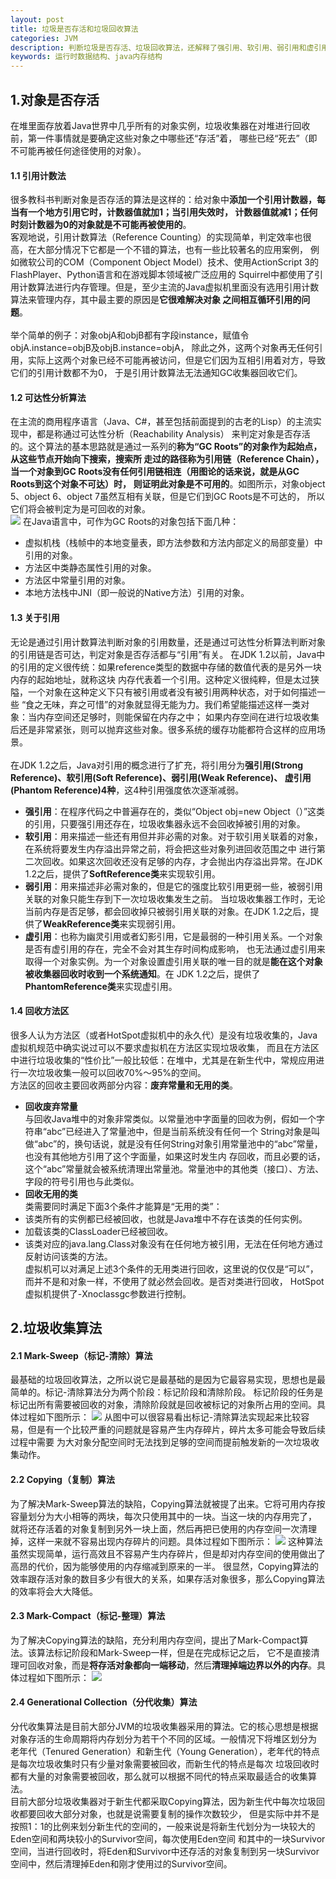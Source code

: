 ```yaml
---
layout: post
title: 垃圾是否存活和垃圾回收算法
categories: JVM
description: 判断垃圾是否存活、垃圾回收算法，还解释了强引用、软引用、弱引用和虚引用
keywords: 运行时数据结构、java内存结构
---
```

## 1.对象是否存活
在堆里面存放着Java世界中几乎所有的对象实例，垃圾收集器在对堆进行回收前，第一件事情就是要确定这些对象之中哪些还“存活”着，
哪些已经“死去”（即不可能再被任何途径使用的对象）。
#### 1.1 引用计数法
很多教科书判断对象是否存活的算法是这样的：给对象中**添加一个引用计数器，每当有一个地方引用它时，计数器值就加1；当引用失效时，
计数器值就减1；任何时刻计数器为0的对象就是不可能再被使用的**。  
客观地说，引用计数算法（Reference Counting）的实现简单，判定效率也很高，在大部分情况下它都是一个不错的算法，也有一些比较著名的应用案例，
例如微软公司的COM（Component Object Model）技术、使用ActionScript 3的FlashPlayer、Python语言和在游戏脚本领域被广泛应用的
Squirrel中都使用了引用计数算法进行内存管理。但是，至少主流的Java虚拟机里面没有选用引用计数算法来管理内存，其中最主要的原因是**它很难解决对象
之间相互循环引用的问题**。  
<br/>
举个简单的例子：对象objA和objB都有字段instance，赋值令objA.instance=objB及objB.instance=objA，
除此之外，这两个对象再无任何引用，实际上这两个对象已经不可能再被访问，但是它们因为互相引用着对方，导致它们的引用计数都不为0，
于是引用计数算法无法通知GC收集器回收它们。
#### 1.2 可达性分析算法
在主流的商用程序语言（Java、C#，甚至包括前面提到的古老的Lisp）的主流实现中，都是称通过可达性分析（Reachability Analysis）
来判定对象是否存活的。这个算法的基本思路就是通过一系列的**称为“GC Roots”的对象作为起始点，从这些节点开始向下搜索，搜索所
走过的路径称为引用链（Reference  Chain），当一个对象到GC  Roots没有任何引用链相连（用图论的话来说，就是从GC Roots到这个对象不可达）时，
则证明此对象是不可用的**。如图所示，对象object 5、object 6、object 7虽然互相有关联，但是它们到GC Roots是不可达的，
所以它们将会被判定为是可回收的对象。  
![](/images/posts/JVM/对象是否存活-可达性分析算法.png)
在Java语言中，可作为GC Roots的对象包括下面几种：  
- 虚拟机栈（栈帧中的本地变量表，即方法参数和方法内部定义的局部变量）中引用的对象。  
- 方法区中类静态属性引用的对象。  
- 方法区中常量引用的对象。  
- 本地方法栈中JNI（即一般说的Native方法）引用的对象。  
#### 1.3 关于引用
无论是通过引用计数算法判断对象的引用数量，还是通过可达性分析算法判断对象的引用链是否可达，判定对象是否存活都与“引用”有关。
在JDK 1.2以前，Java中的引用的定义很传统：如果reference类型的数据中存储的数值代表的是另外一块内存的起始地址，就称这块
内存代表着一个引用。这种定义很纯粹，但是太过狭隘，一个对象在这种定义下只有被引用或者没有被引用两种状态，对于如何描述一些
“食之无味，弃之可惜”的对象就显得无能为力。我们希望能描述这样一类对象：当内存空间还足够时，则能保留在内存之中；
如果内存空间在进行垃圾收集后还是非常紧张，则可以抛弃这些对象。很多系统的缓存功能都符合这样的应用场景。  
<br/>
在JDK 1.2之后，Java对引用的概念进行了扩充，将引用分为**强引用(Strong Reference)、软引用(Soft Reference)、弱引用(Weak Reference)、
虚引用(Phantom Reference)4种**，这4种引用强度依次逐渐减弱。  
- **强引用**：在程序代码之中普遍存在的，类似“Object obj=new Object（）”这类的引用，只要强引用还存在，垃圾收集器永远不会回收掉被引用的对象。  
- **软引用**：用来描述一些还有用但并非必需的对象。对于软引用关联着的对象，在系统将要发生内存溢出异常之前，将会把这些对象列进回收范围之中
进行第二次回收。如果这次回收还没有足够的内存，才会抛出内存溢出异常。在JDK 1.2之后，提供了**SoftReference类**来实现软引用。  
- **弱引用**：用来描述非必需对象的，但是它的强度比软引用更弱一些，被弱引用关联的对象只能生存到下一次垃圾收集发生之前。
当垃圾收集器工作时，无论当前内存是否足够，都会回收掉只被弱引用关联的对象。在JDK  1.2之后，提供了**WeakReference类**来实现弱引用。  
- **虚引用**：也称为幽灵引用或者幻影引用，它是最弱的一种引用关系。一个对象是否有虚引用的存在，完全不会对其生存时间构成影响，
也无法通过虚引用来取得一个对象实例。为一个对象设置虚引用关联的唯一目的就是**能在这个对象被收集器回收时收到一个系统通知**。在
JDK 1.2之后，提供了**PhantomReference类**来实现虚引用。
#### 1.4 回收方法区
很多人认为方法区（或者HotSpot虚拟机中的永久代）是没有垃圾收集的，Java虚拟机规范中确实说过可以不要求虚拟机在方法区实现垃圾收集，
而且在方法区中进行垃圾收集的“性价比”一般比较低：在堆中，尤其是在新生代中，常规应用进行一次垃圾收集一般可以回收70%～95%的空间。  
方法区的回收主要回收两部分内容：**废弃常量和无用的类**。  
- **回收废弃常量**  
与回收Java堆中的对象非常类似。以常量池中字面量的回收为例，假如一个字符串“abc”已经进入了常量池中，但是当前系统没有任何一个
String对象是叫做“abc”的，换句话说，就是没有任何String对象引用常量池中的“abc”常量，也没有其他地方引用了这个字面量，如果这时发生内
存回收，而且必要的话，这个“abc”常量就会被系统清理出常量池。常量池中的其他类（接口）、方法、字段的符号引用也与此类似。  
- **回收无用的类**  
类需要同时满足下面3个条件才能算是“无用的类”：  
- 该类所有的实例都已经被回收，也就是Java堆中不存在该类的任何实例。  
- 加载该类的ClassLoader已经被回收。  
- 该类对应的java.lang.Class对象没有在任何地方被引用，无法在任何地方通过反射访问该类的方法。  
虚拟机可以对满足上述3个条件的无用类进行回收，这里说的仅仅是“可以”，而并不是和对象一样，不使用了就必然会回收。是否对类进行回收，
HotSpot虚拟机提供了-Xnoclassgc参数进行控制。
## 2.垃圾收集算法
#### 2.1 Mark-Sweep（标记-清除）算法
最基础的垃圾回收算法，之所以说它是最基础的是因为它最容易实现，思想也是最简单的。标记-清除算法分为两个阶段：标记阶段和清除阶段。
标记阶段的任务是标记出所有需要被回收的对象，清除阶段就是回收被标记的对象所占用的空间。具体过程如下图所示：
![](/images/posts/JVM/垃圾回收算法-标记清除.png)
从图中可以很容易看出标记-清除算法实现起来比较容易，但是有一个比较严重的问题就是容易产生内存碎片，碎片太多可能会导致后续过程中需要
为大对象分配空间时无法找到足够的空间而提前触发新的一次垃圾收集动作。
#### 2.2 Copying（复制）算法
为了解决Mark-Sweep算法的缺陷，Copying算法就被提了出来。它将可用内存按容量划分为大小相等的两块，每次只使用其中的一块。当这一块的内存用完了，
就将还存活着的对象复制到另外一块上面，然后再把已使用的内存空间一次清理掉，这样一来就不容易出现内存碎片的问题。具体过程如下图所示：
![](/images/posts/JVM/垃圾回收算法-复制.png)
这种算法虽然实现简单，运行高效且不容易产生内存碎片，但是却对内存空间的使用做出了高昂的代价，因为能够使用的内存缩减到原来的一半。
很显然，Copying算法的效率跟存活对象的数目多少有很大的关系，如果存活对象很多，那么Copying算法的效率将会大大降低。
#### 2.3 Mark-Compact（标记-整理）算法
为了解决Copying算法的缺陷，充分利用内存空间，提出了Mark-Compact算法。该算法标记阶段和Mark-Sweep一样，但是在完成标记之后，
它不是直接清理可回收对象，而是**将存活对象都向一端移动**，然后**清理掉端边界以外的内存**。具体过程如下图所示：
![](/images/posts/JVM/垃圾回收算法-标记整理.png)
#### 2.4 Generational Collection（分代收集）算法
分代收集算法是目前大部分JVM的垃圾收集器采用的算法。它的核心思想是根据对象存活的生命周期将内存划分为若干个不同的区域。一般情况下将堆区划分为
老年代（Tenured Generation）和新生代（Young Generation），老年代的特点是每次垃圾收集时只有少量对象需要被回收，而新生代的特点是每次
垃圾回收时都有大量的对象需要被回收，那么就可以根据不同代的特点采取最适合的收集算法。
<br/>
目前大部分垃圾收集器对于新生代都采取Copying算法，因为新生代中每次垃圾回收都要回收大部分对象，也就是说需要复制的操作次数较少，
但是实际中并不是按照1：1的比例来划分新生代的空间的，一般来说是将新生代划分为一块较大的Eden空间和两块较小的Survivor空间，每次使用Eden空间
和其中的一块Survivor空间，当进行回收时，将Eden和Survivor中还存活的对象复制到另一块Survivor空间中，然后清理掉Eden和刚才使用过的Survivor空间。






